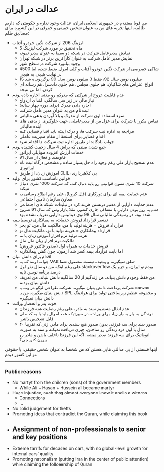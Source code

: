﻿<h1>عدالت در ایران</h1>

<p>من قویا معتقدم در جمهوری اسلامی ایران، عدالت وجود نداره و حکومتی که داریم ظالمه. اینها تجربه های من به عنوان شخص حقیقی و حقوقی در این کشوره برای مصادیق ظلم:</p>

<ul>
    <li>
        لیزینگ 206 از شرکت نگین خودرو آفتاب
        <ul>
            <li>6 ماه تحقیق در مورد شرکت لیزینگ</li>
            <li>نمایش مدیرعامل شرکت در شبکه دو سیما به عنوان مدیر نمونه</li>
            <li>نمایش مدیر عامل شرکت به عنوان کارآفرین برتر در شبکه تهران</li>
            <li>وجود بیلبورد شرکت در سطح شهر</li>
            <li>4500 شاکی خصوصی از شرکت نگین خودرو آفتاب و کلی اموال ضبط شده، اما در نهایت هیچی به هیچی</li>
            <li>15 میلیون تومن سال 92، فقط 3 میلیون تومن سال 99 برگردونده شد</li>
            <li>انواع اعتراض های شاکیان، هم جلوی مجلس، هم جلوی دادسرا، هم رسانه ای کردن، اما بی نتیجه</li>
        </ul>
    </li>
    <li>
        عدم قابلیت خروج از شرکتی که مدرکم رو مدتی اجاره داده بودم
        <ul>
            <li>نیاز مالی در زیر سی سالگی، ابتدای ازدواج</li>
            <li>اجاره دادن مدرک (برای دوره چهار ساله)</li>
            <li>ثبت نام من به عنوان مدیر عامل شرکت</li>
            <li>سوء استفاده اون شرکت از مدرک و بالا آوردن بدهی مالیاتی</li>
            <li>تماس مکرر با شرکت برای عزل من از مدیرعاملی، جهت جلوگیری از بدهی های آینده مالیاتی</li>
            <li>مراجعه به اداره ثبت شرکت ها، و درک اینکه باید اقدام قضایی کنم</li>
            <li>اقدام قضایی برای استعفا از مقام مدیریت عاملی</li>
            <li>جواب دادگاه: از طریق اداره ثبت شرکت ها اقدام شود</li>
        </ul>
    </li>
    <li>
        جمع شدن صنفی که براش 4 سال زحمت کشیده بودم
        <ul>
            <li>خدمات ارزش افزوده موبایلی اپراتور</li>
            <li>قانونمند و فعال از سال 91</li>
            <li>عدم تصحیح بازار علی رغم وجود راه حل بسیار ساده و مشخص درگاه ثبت نام اپراتوری</li>
            <li>آموزش زبان، از طریق CLIL، بی کلاهبرداری</li>
        </ul>
    </li>
    <li>
        قوانین نامناسب کشور برای تولید
        <ul>
            <li>شرکت 10 نفری همون قوانینی رو باید دنبال کنه، که شرکت 1000 نفری دنبال میکنه</li>
            <li>عدم حمایت بیمه ای برای دورکاری (قبل کرونا)، علی رغم اطلاع رسانی به معاون سازمان تامین اجتماعی</li>
            <li>عدم حمایت دارایی از معتبر دونستن هزینه کرد در تبلیغات شبکه های اجتماعی</li>
            <li>عدم به روز بودن دارایی با مشاغل جاری کشور. مثلا بازار وس که سال 91 شروع شده بود، در رسیدگی مالیاتی سال 98 توی دیتابیس دارایی تعریف نشده بود.</li>
        </ul>
    </li>
    <li>
        تفسیر قرارداد فروش خدمات، به پیمانکاری توسط بیمه
        <ul>
            <li>قرارداد فروش = هزینه تولید با من، مالکیت مال من، تو بخر</li>
            <li>قرارداد پیمانکاری = هزینه تولید با تو، مالکیت مال تو</li>
            <li>هزینه تولید نرم افزار آموزش زبان با ما</li>
            <li>مالکیت نرم افزار زبان مال مال</li>
            <li>فروش خدمات به همراه اول (صدور فاکتور فروش)</li>
            <li>اما بابت قرارداد بیمه کسر شد ازمون، چون گفتن پیمانکاریه</li>
        </ul>
    </li>
    <li>
        اقدام برای دانش بنیان
        <ul>
            <li>جواب اومد که به VAS تعلق نمیگیره، و پیچیده نیست محصول شما</li>
            <li>علی رغم اینکه من دو سال نفر اول stackoverflow بودم تو ایران، و جزو یک درصد برنامه نویس تاپم</li>
            <li>من فقط وجودم دانش بنیانه. من زندگیم از 20 سالگیم دانش بنیانه. من تعریف دانش بنیان بودنم</li>
            <li>شرکت پرداخت دانش بنیان میگیره. شرکت طراحی لوگو در وب با canvas دانش بنیان میگیره. من با SPL و مجموعه عظیم زیرساختی تولید برای هولدینگ دانش بنیان نمیگیرم</li>
        </ul>
    </li>
    <li>
        فوت پدر و انحصار وراثت
        <ul>
            <li>عدم انقال مستقیم سند به مادر، علی رغم رضایت همه فرزندان</li>
            <li>دوندگی بسیار بسیار زیاد برای وراث، در صورتیکه همه اموال باید با یه کد ملی قابل تشخیص باشن</li>
            <li>صدور سند برای سه فرزند، بدون صدور هیچ سندی برای مادر. زنی که تقریبا ۴۰ سال با اون مرد زندگی رو ساختن، چیزی دریافت نمیکنه و سند به صورت اتوماتیک برای سه فرزند صادر میشه. اگه این فرزندا ناخلف باشن و مادر رو بیرون کنن چی؟</li>
        </ul>
    </li>
</ul>

<p>
    اینها قسمتی از بی عدالتی هایی هستن که من شخصا به عنوان شخص حقیقی، یا حقوقی تو این کشور دیدم.
</p>

---

### Public reasons

- No martyt from the children (sons) of the government members
  - While Ali + Hasan + Hussein all became martyr
- Huge injustice, such thag almost everyone know it and is a witness
  - Connections
  - ...
- No solid judgement for thefts
- Promoting ideas that contradict the Quran, while claiming this book
- Assignment of non-professionals to senior and key positions
    - 
- Extreme tarrifs for decades on cars, with no global-level growth for internal cars' quality
- Promoting nationalism (putting Iran in the center of public attention) while claiming the folloeership of Quran
